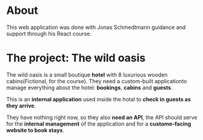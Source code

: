 # About

This web application was done with Jonas Schmedtmann guidance and support through his React course.

# The project: The wild oasis

The wild oasis is a small boutique **hotel** with 8 luxurious wooden cabins(Fictional, for the course). They need a custom-built applicationto manage everything about the hotel: **bookings**, **cabins** and **guests**.

This is an **internal application** used inside the hotal to **check in guests as they arrive**.

They have nothing right now, so they also **need an API**, the API should serve for the **internal management** of the application and for a **custome-facing website to book stays**.
